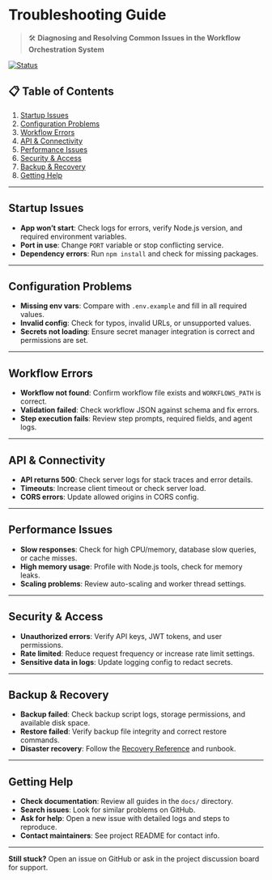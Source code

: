 # Troubleshooting Guide

> 🛠️ **Diagnosing and Resolving Common Issues in the Workflow Orchestration System**

[![Status](https://img.shields.io/badge/status-troubleshooting_guide-green.svg)](https://github.com/yourusername/workflow-orchestration-system)

## 📋 Table of Contents

1. [Startup Issues](#startup-issues)
2. [Configuration Problems](#configuration-problems)
3. [Workflow Errors](#workflow-errors)
4. [API & Connectivity](#api--connectivity)
5. [Performance Issues](#performance-issues)
6. [Security & Access](#security--access)
7. [Backup & Recovery](#backup--recovery)
8. [Getting Help](#getting-help)

---

## Startup Issues

- **App won’t start**: Check logs for errors, verify Node.js version, and required environment variables.
- **Port in use**: Change `PORT` variable or stop conflicting service.
- **Dependency errors**: Run `npm install` and check for missing packages.

---

## Configuration Problems

- **Missing env vars**: Compare with `.env.example` and fill in all required values.
- **Invalid config**: Check for typos, invalid URLs, or unsupported values.
- **Secrets not loading**: Ensure secret manager integration is correct and permissions are set.

---

## Workflow Errors

- **Workflow not found**: Confirm workflow file exists and `WORKFLOWS_PATH` is correct.
- **Validation failed**: Check workflow JSON against schema and fix errors.
- **Step execution fails**: Review step prompts, required fields, and agent logs.

---

## API & Connectivity

- **API returns 500**: Check server logs for stack traces and error details.
- **Timeouts**: Increase client timeout or check server load.
- **CORS errors**: Update allowed origins in CORS config.

---

## Performance Issues

- **Slow responses**: Check for high CPU/memory, database slow queries, or cache misses.
- **High memory usage**: Profile with Node.js tools, check for memory leaks.
- **Scaling problems**: Review auto-scaling and worker thread settings.

---

## Security & Access

- **Unauthorized errors**: Verify API keys, JWT tokens, and user permissions.
- **Rate limited**: Reduce request frequency or increase rate limit settings.
- **Sensitive data in logs**: Update logging config to redact secrets.

---

## Backup & Recovery

- **Backup failed**: Check backup script logs, storage permissions, and available disk space.
- **Restore failed**: Verify backup file integrity and correct restore commands.
- **Disaster recovery**: Follow the [Recovery Reference](recovery.md) and runbook.

---

## Getting Help

- **Check documentation**: Review all guides in the `docs/` directory.
- **Search issues**: Look for similar problems on GitHub.
- **Ask for help**: Open a new issue with detailed logs and steps to reproduce.
- **Contact maintainers**: See project README for contact info.

---

**Still stuck?** Open an issue on GitHub or ask in the project discussion board for support. 